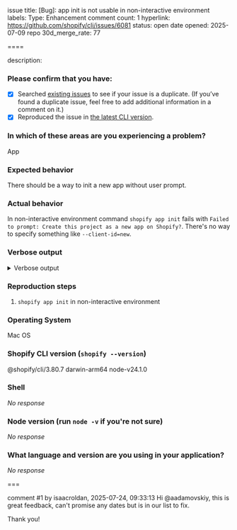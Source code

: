 issue title: [Bug]: app init is not usable in non-interactive environment
labels: Type: Enhancement
comment count: 1
hyperlink: https://github.com/shopify/cli/issues/6081
status: open
date opened: 2025-07-09
repo 30d_merge_rate: 77

====

description:
### Please confirm that you have:

- [x] Searched [existing issues](.) to see if your issue is a duplicate. (If you’ve found a duplicate issue, feel free to add additional information in a comment on it.)
- [x] Reproduced the issue in [the latest CLI version](https://www.npmjs.com/package/@shopify/cli).

### In which of these areas are you experiencing a problem?

App

### Expected behavior

There should be a way to init a new app without user prompt. 

### Actual behavior

In non-interactive environment command `shopify app init` fails with `Failed to prompt: Create this project as a new app on Shopify?`.  There's no way to specify something like `--client-id=new`.

### Verbose output

<details>
  <summary>Verbose output</summary>

  ```
╭─ error ──────────────────────────────────────────────────────────────────────╮
│                                                                              │
│  Failed to prompt:                                                           │
│                                                                              │
│  Create this project as a new app on Shopify?                                │
│                                                                              │
│  This usually happens when running a command non-interactively, for example  │
│   in a CI environment, or when piping to or from another process.            │
│                                                                              │
│  To resolve this, specify the option in the command, or run the command in   │
│  an interactive environment such as your local terminal.                     │
│                                                                              │
╰──────────────────────────────────────────────────────────────────────────────╯

  ```

</details>

### Reproduction steps

1. `shopify app init` in non-interactive environment

### Operating System

Mac OS

### Shopify CLI version (`shopify --version`)

@shopify/cli/3.80.7 darwin-arm64 node-v24.1.0

### Shell

_No response_

### Node version (run `node -v` if you're not sure)

_No response_

### What language and version are you using in your application?

_No response_

===

comment #1 by isaacroldan, 2025-07-24, 09:33:13
Hi @aadamovskiy, this is great feedback, can't promise any dates but is in our list to fix.

Thank you!
